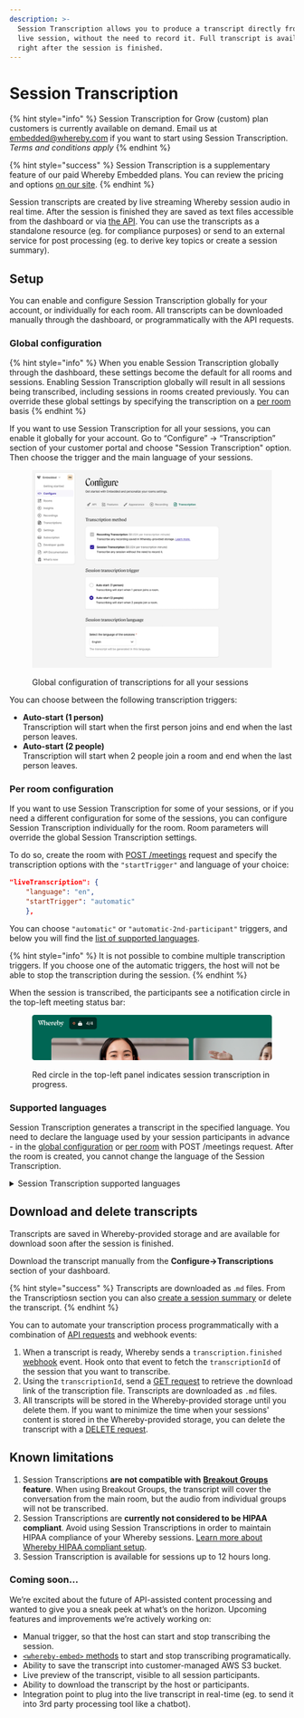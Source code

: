 ```yaml
---
description: >-
  Session Transcription allows you to produce a transcript directly from the
  live session, without the need to record it. Full transcript is available
  right after the session is finished.
---
```


# Session Transcription

{% hint style="info" %}
Session Transcription for Grow (custom) plan customers is currently available on demand. Email us at embedded@whereby.com if you want to start using Session Transcription. _Terms and conditions apply_
{% endhint %}

{% hint style="success" %}
Session Transcription is a supplementary feature of our paid Whereby Embedded plans. You can review the pricing and options [on our site](https://whereby.com/information/embedded/pricing/).&#x20;
{% endhint %}

Session transcripts are created by live streaming Whereby session audio in real time. After the session is finished they are saved as text files accessible from the dashboard or via [the API](../../reference/whereby-rest-api-reference/transcriptions.md). You can use the transcripts as a standalone resource (eg. for compliance purposes) or send to an external service for post processing (eg. to derive key topics or create a session summary).&#x20;

## Setup

You can enable and configure Session Transcription globally for your account, or individually for each room. All transcripts can be downloaded manually through the dashboard, or programmatically with the API requests.

### Global configuration

{% hint style="info" %}
When you enable Session Transcription globally through the dashboard, these settings become the default for all rooms and sessions. Enabling Session Transcription globally will result in all sessions being transcribed, including sessions in rooms created previously. You can override these global settings by specifying the transcription on a [per room](session-transcription.md#per-room-configuration) basis
{% endhint %}

If you want to use Session Transcription for all your sessions, you can enable it globally for your account. Go to “Configure” → “Transcription” section of your customer portal and choose "Session Transcription" option. Then choose the trigger and the main language of your sessions.

<figure><img src="../../.gitbook/assets/image (18).png" alt=""><figcaption><p>Global configuration of transcriptions for all your sessions</p></figcaption></figure>

You can choose between the following transcription triggers:

* **Auto-start (1 person)** \
  Transcription will start when the first person joins and end when the last person leaves.&#x20;
* **Auto-start (2 people)**\
  Transcription will start when 2 people join a room and end when the last person leaves.

### Per room configuration

If you want to use Session Transcription for some of your sessions, or if you need a different configuration for some of the sessions, you can configure Session Transcription individually for the room. Room parameters will override the global Session Transcription settings.&#x20;

To do so, create the room with [POST /meetings](../../reference/whereby-rest-api-reference/meetings.md) request and specify the transcription options with the `"startTrigger"` and language of your choice:&#x20;

```json
"liveTranscription": { 
    "language": "en", 
    "startTrigger": "automatic" 
    },
```

You can choose `"automatic"` or `"automatic-2nd-participant"` triggers, and below you will find the [list of supported languages](session-transcription.md#supported-languages).

{% hint style="info" %}
It is not possible to combine multiple transcription triggers. If you choose one of the automatic triggers, the host will not be able to stop the transcription during the session.&#x20;
{% endhint %}

When the session is transcribed, the participants see a notification circle in the top-left meeting status bar:

<figure><img src="../../.gitbook/assets/image (5).png" alt=""><figcaption><p>Red circle in the top-left panel indicates session transcription in progress.</p></figcaption></figure>

### Supported languages

Session Transcription generates a transcript in the specified language. You need to declare the language used by your session participants in advance - in the [global configuration](session-transcription.md#global-configuration) or [per room](session-transcription.md#per-room-configuration) with POST /meetings request. After the room is created, you cannot change the language of the Session Transcription.&#x20;

<details>

<summary>Session Transcription supported languages</summary>

* Bulgarian (bg)
* Catalan (ca)
* Chinese (Mandarin, Simplified) (zh)
* Chinese (Mandarin, Traditional) (zh-TW)
* Czech (cs)
* Danish (da)
* Dutch (nl)
* English (en)
* Estonian (et)
* Finnish (fi)
* Flemish (nl-BE)
* French (fr)
* German (de)
* Greek (el)
* Hindi (hi)
* Hungarian (hu)
* Indonesian (id)
* Italian (it)
* Japanese (ja)
* Korean (ko)
* Latvian (lv)
* Lithuanian (lt)
* Malay (ms)
* Norwegian (no)
* Polish (pl)
* Portuguese (pt)
* Brazilian Portuguese (pt-BR)
* Romanian (ro)
* Russian (ru)
* Slovak (sk)
* Spanish (es)
* Swedish (sv)
* Thai (th)
* Turkish (tr)
* Ukrainian (uk)
* Vietnamese (vi)

</details>

## Download and delete transcripts

Transcripts are saved in Whereby-provided storage and are available for download soon after the session is finished.&#x20;

Download the transcript manually from the **Configure->Transcriptions** section of your dashboard.

{% hint style="success" %}
Transcripts are downloaded as .`md` files. From the Transcriptiosn section you can also [create a session summary](../transcribing-sessions-1.md#manual-session-summaries) or delete the transcript.
{% endhint %}

You can to automate your transcription process programmatically with a combination of [API requests](../../reference/whereby-rest-api-reference/transcriptions.md) and webhook events:

1. When a transcript is ready, Whereby sends a `transcription.finished` [webhook](../insights-suite-and-api/webhooks.md#transcription-data-properties) event. Hook onto that event to fetch the `transcriptionId` of the session that you want to transcribe.&#x20;
2. Using the `transcriptionId`, send a [GET request](../../reference/whereby-rest-api-reference/transcriptions.md#transcriptions-transcriptionid-access-link) to retrieve the download link of the transcription file. Transcripts are downloaded as `.md` files.&#x20;
3. All transcripts will be stored in the Whereby-provided storage until you delete them. If you want to  minimize the time when your sessions' content is stored in the Whereby-provided storage, you can delete the transcript with a [DELETE request](../../reference/whereby-rest-api-reference/transcriptions.md#transcriptions-bulk-delete).

## Known limitations

1. Session Transcriptions **are not compatible with** [**Breakout Groups**](../../whereby-101/customizing-rooms/breakout-groups-with-embedded.md) **feature**. When using Breakout Groups, the transcript will cover the conversation from the main room, but the audio from individual groups will not be transcribed.&#x20;
2. Session Transcriptions are **currently not considered to be HIPAA compliant**. Avoid using Session Transcriptions in order to maintain HIPAA compliance of your Whereby sessions. [Learn more about Whereby HIPAA compliant setup](../../whereby-101/faq-and-troubleshooting/hipaa-compliant-setup.md).
3. Session Transcription is available for sessions up to 12 hours long.

### Coming soon...

We’re excited about the future of API-assisted content processing and wanted to give you a sneak peek at what’s on the horizon. Upcoming features and improvements we’re actively working on:

* Manual trigger, so that the host can start and stop transcribing the session.
* [`<whereby-embed>` methods](../../reference/using-the-whereby-embed-element.md#sending-commands) to start and stop transcribing programatically.
* Ability to save the transcript into customer-managed AWS S3 bucket.
* Live preview of the transcript, visible to all session participants.
* Ability to download the transcript by the host or participants.
* Integration point to plug into the live transcript in real-time (eg. to send it into 3rd party processing tool like a chatbot).
